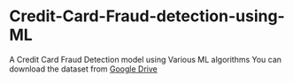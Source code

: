 # Credit-Card-Fraud-detection-using-ML
A Credit Card Fraud Detection model using Various ML algorithms
You can download the dataset from [Google Drive](https://drive.google.com/file/d/1Uv_-WVLKSHw8kMVxwAumdnVFTEx9Hkkm/view?usp=sharing)
